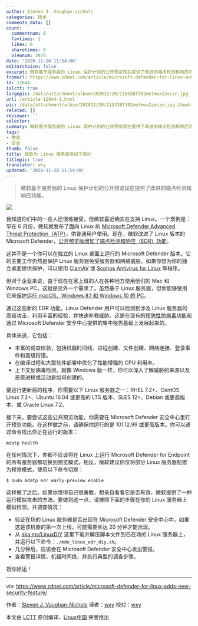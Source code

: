 ```yaml
---
author: Steven J. Vaughan-nichols
categories: 技术
comments_data: []
count:
  commentnum: 0
  favtimes: 1
  likes: 0
  sharetimes: 0
  viewnum: 3970
date: '2020-11-20 11:54:00'
editorchoice: false
excerpt: 微软基于服务器的 Linux 保护计划的公开预览现在提供了改进的端点检测和响应功能。
fromurl: https://www.zdnet.com/article/microsoft-defender-for-linux-adds-new-security-feature/
id: 12844
islctt: true
largepic: /data/attachment/album/202011/20/115338f382metmwx2zeczn.jpg
url: /article-12844-1.html
pic: /data/attachment/album/202011/20/115338f382metmwx2zeczn.jpg.thumb.jpg
related: []
reviewer: ''
selector: ''
summary: 微软基于服务器的 Linux 保护计划的公开预览现在提供了改进的端点检测和响应功能。
tags:
- 微软
- 安全
thumb: false
title: 微软为 Linux 服务器添加了保护
titlepic: true
translator: wxy
updated: '2020-11-20 11:54:00'
---
```



> 
> 微软基于服务器的 Linux 保护计划的公开预览现在提供了改进的端点检测和响应功能。
> 
> 
> 


![](/data/attachment/album/202011/20/115338f382metmwx2zeczn.jpg)


我知道你们中的一些人还很难接受，但微软最近确实在支持 Linux。一个案例是：早在 6 月份，微软就发布了面向 Linux 的 [Microsoft Defender Advanced Threat Protection（ATP）](https://www.zdnet.com/article/microsoft-releases-defender-atp-for-linux/)，供普通用户使用。现在，微软改进了 Linux 版本的 Microsoft Defender，[公开预览版增加了端点检测和响应（EDR）功能](https://techcommunity.microsoft.com/t5/microsoft-defender-for-endpoint/edr-for-linux-is-now-available-in-public-preview/ba-p/1890536)。


这并不是一个你可以在独立的 Linux 桌面上运行的 Microsoft Defender 版本。它的主要工作仍然是保护 Linux 服务器免受服务器和网络威胁。如果你想为你的独立桌面提供保护，可以使用 [ClamAV](https://www.clamav.net/) 或 [Sophos Antivirus for Linux](https://www.sophos.com/en-us/products/free-tools/sophos-antivirus-for-linux.aspx) 等程序。


但对于企业来说，由于现在在家上班的人在各种地方使用他们的 Mac 和 Windows PC，这就是另外一个需求了。虽然基于 Linux 服务器，但你能够使用它来[保护运行 macOS、Windows 8.1 和 Windows 10 的 PC](https://techcommunity.microsoft.com/t5/microsoft-defender-for-endpoint/secure-your-remote-workforce-with-microsoft-defender-atp/ba-p/1271806)。


通过这些新的 EDR 功能，Linux Defender 用户可以检测到涉及 Linux 服务器的高级攻击，利用丰富的经验，并快速补救威胁。这是在现有的[预防性防病毒功能](https://techcommunity.microsoft.com/t5/microsoft-defender-for-endpoint/microsoft-defender-atp-for-linux-is-now-generally-available/ba-p/1482344)和通过 Microsoft Defender 安全中心提供的集中报告基础上发展起来的。


具体来说，它包括：


* 丰富的调查体验，包括机器时间线、进程创建、文件创建、网络连接、登录事件和高级狩猎。
* 在编译过程和大型软件部署中优化了性能增强的 CPU 利用率。
* 上下文反病毒检测。就像 Windows 版一样，你可以深入了解威胁的来源以及恶意进程或活动是如何创建的。


要运行更新后的程序，你需要以下 Linux 服务器之一：RHEL 7.2+、CentOS Linux 7.2+、Ubuntu 16.04 或更高的 LTS 版本、SLES 12+、Debian 或更高版本、或 Oracle Linux 7.2。


接下来，要尝试这些公共预览功能，你需要在 Microsoft Defender 安全中心里打开预览功能。在这样做之前，请确保你运行的是 101.12.99 或更高版本。你可以通过命令找出你正在运行的版本：



```
mdatp health
```

在任何情况下，你都不应该将在 Linux 上运行 Microsoft Defender for Endpoint 的所有服务器都切换到预览模式。相反，微软建议你仅将部分 Linux 服务器配置为预览模式，使用以下命令切换：



```
$ sudo mdatp edr early-preview enable 
```

这样做了之后，如果你觉得自己很勇敢，想亲自看看它是否有效，微软提供了一种运行模拟攻击的方法。要做到这一点，请按照下面的步骤在你的 Linux 服务器上模拟检测，并调查情况：


* 验证在场的 Linux 服务器是否出现在 Microsoft Defender 安全中心中。如果这是该机器的第一次上线，可能需要长达 20 分钟才能出现。
* 从 [aka.ms/LinuxDIY](https://aka.ms/LinuxDIY) 这里下载并解压脚本文件到已在场的 Linux 服务器上，并运行以下命令：`./mde_linux_edr_diy.sh`。
* 几分钟后，应该会在 Microsoft Defender 安全中心发出警报。
* 查看警报详情、机器时间线，并执行典型的调查步骤。


祝你好运！




---


via: <https://www.zdnet.com/article/microsoft-defender-for-linux-adds-new-security-feature/> 


作者：[Steven J. Vaughan-Nichols](https://www.zdnet.com/meet-the-team/us/steven-j-vaughan-nichols/) 译者：[wxy](https://github.com/wxy) 校对：[wxy](https://github.com/wxy)


本文由 [LCTT](https://github.com/LCTT/TranslateProject) 原创编译，[Linux中国](/article-12842-1.html) 荣誉推出